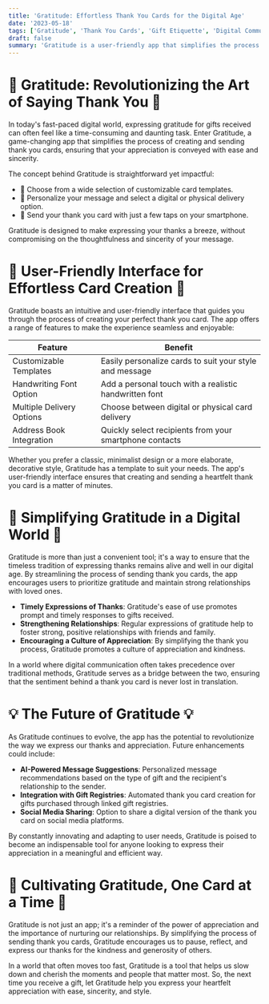 ```yaml
---
title: 'Gratitude: Effortless Thank You Cards for the Digital Age'
date: '2023-05-18'
tags: ['Gratitude', 'Thank You Cards', 'Gift Etiquette', 'Digital Communication']
draft: false
summary: 'Gratitude is a user-friendly app that simplifies the process of sending thank you cards for gifts received. With customizable templates and the option to send digital or physical cards, expressing gratitude has never been easier or more streamlined.'
---
```


# 🎉 Gratitude: Revolutionizing the Art of Saying Thank You 🎉

In today's fast-paced digital world, expressing gratitude for gifts received can often feel like a time-consuming and daunting task. Enter Gratitude, a game-changing app that simplifies the process of creating and sending thank you cards, ensuring that your appreciation is conveyed with ease and sincerity.

The concept behind Gratitude is straightforward yet impactful:

- 📝 Choose from a wide selection of customizable card templates.
- 📨 Personalize your message and select a digital or physical delivery option.
- 💌 Send your thank you card with just a few taps on your smartphone.

Gratitude is designed to make expressing your thanks a breeze, without compromising on the thoughtfulness and sincerity of your message.

# 📱 User-Friendly Interface for Effortless Card Creation 📱

Gratitude boasts an intuitive and user-friendly interface that guides you through the process of creating your perfect thank you card. The app offers a range of features to make the experience seamless and enjoyable:

| Feature                   | Benefit                                                 |
| ------------------------- | ------------------------------------------------------- |
| Customizable Templates    | Easily personalize cards to suit your style and message |
| Handwriting Font Option   | Add a personal touch with a realistic handwritten font  |
| Multiple Delivery Options | Choose between digital or physical card delivery        |
| Address Book Integration  | Quickly select recipients from your smartphone contacts |

Whether you prefer a classic, minimalist design or a more elaborate, decorative style, Gratitude has a template to suit your needs. The app's user-friendly interface ensures that creating and sending a heartfelt thank you card is a matter of minutes.

# 🌟 Simplifying Gratitude in a Digital World 🌟

Gratitude is more than just a convenient tool; it's a way to ensure that the timeless tradition of expressing thanks remains alive and well in our digital age. By streamlining the process of sending thank you cards, the app encourages users to prioritize gratitude and maintain strong relationships with loved ones.

- **Timely Expressions of Thanks**: Gratitude's ease of use promotes prompt and timely responses to gifts received.
- **Strengthening Relationships**: Regular expressions of gratitude help to foster strong, positive relationships with friends and family.
- **Encouraging a Culture of Appreciation**: By simplifying the thank you process, Gratitude promotes a culture of appreciation and kindness.

In a world where digital communication often takes precedence over traditional methods, Gratitude serves as a bridge between the two, ensuring that the sentiment behind a thank you card is never lost in translation.

# 💡 The Future of Gratitude 💡

As Gratitude continues to evolve, the app has the potential to revolutionize the way we express our thanks and appreciation. Future enhancements could include:

- **AI-Powered Message Suggestions**: Personalized message recommendations based on the type of gift and the recipient's relationship to the sender.
- **Integration with Gift Registries**: Automated thank you card creation for gifts purchased through linked gift registries.
- **Social Media Sharing**: Option to share a digital version of the thank you card on social media platforms.

By constantly innovating and adapting to user needs, Gratitude is poised to become an indispensable tool for anyone looking to express their appreciation in a meaningful and efficient way.

# 🙏 Cultivating Gratitude, One Card at a Time 🙏

Gratitude is not just an app; it's a reminder of the power of appreciation and the importance of nurturing our relationships. By simplifying the process of sending thank you cards, Gratitude encourages us to pause, reflect, and express our thanks for the kindness and generosity of others.

In a world that often moves too fast, Gratitude is a tool that helps us slow down and cherish the moments and people that matter most. So, the next time you receive a gift, let Gratitude help you express your heartfelt appreciation with ease, sincerity, and style.
